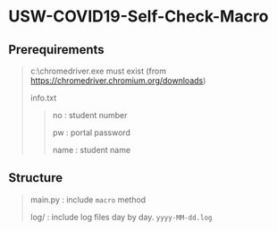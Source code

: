 # USW-COVID19-Self-Check-Macro
## Prerequirements
> c:\chromedriver.exe must exist (from https://chromedriver.chromium.org/downloads)
> 
> info.txt
> > no : student number
> > 
> > pw : portal password
> > 
> > name : student name
## Structure
> main.py : include `macro` method
> 
> log/ : include log files day by day. `yyyy-MM-dd.log`
